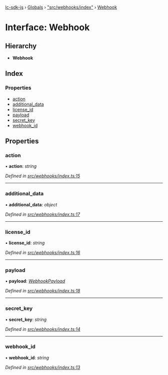 [lc-sdk-js](../README.md) › [Globals](../globals.md) › ["src/webhooks/index"](../modules/_src_webhooks_index_.md) › [Webhook](_src_webhooks_index_.webhook.md)

# Interface: Webhook

## Hierarchy

* **Webhook**

## Index

### Properties

* [action](_src_webhooks_index_.webhook.md#action)
* [additional_data](_src_webhooks_index_.webhook.md#additional_data)
* [license_id](_src_webhooks_index_.webhook.md#license_id)
* [payload](_src_webhooks_index_.webhook.md#payload)
* [secret_key](_src_webhooks_index_.webhook.md#secret_key)
* [webhook_id](_src_webhooks_index_.webhook.md#webhook_id)

## Properties

###  action

• **action**: *string*

*Defined in [src/webhooks/index.ts:15](https://github.com/livechat/lc-sdk-js/blob/38eeefe/src/webhooks/index.ts#L15)*

___

###  additional_data

• **additional_data**: *object*

*Defined in [src/webhooks/index.ts:17](https://github.com/livechat/lc-sdk-js/blob/38eeefe/src/webhooks/index.ts#L17)*

___

###  license_id

• **license_id**: *string*

*Defined in [src/webhooks/index.ts:16](https://github.com/livechat/lc-sdk-js/blob/38eeefe/src/webhooks/index.ts#L16)*

___

###  payload

• **payload**: *[WebhookPayload](../modules/_src_webhooks_index_.md#webhookpayload)*

*Defined in [src/webhooks/index.ts:18](https://github.com/livechat/lc-sdk-js/blob/38eeefe/src/webhooks/index.ts#L18)*

___

###  secret_key

• **secret_key**: *string*

*Defined in [src/webhooks/index.ts:14](https://github.com/livechat/lc-sdk-js/blob/38eeefe/src/webhooks/index.ts#L14)*

___

###  webhook_id

• **webhook_id**: *string*

*Defined in [src/webhooks/index.ts:13](https://github.com/livechat/lc-sdk-js/blob/38eeefe/src/webhooks/index.ts#L13)*
